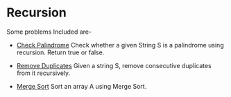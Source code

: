 # Recursion

Some problems Included are-

* [Check Palindrome](./RC0001_Check_Palindrome.java)
Check whether a given String S is a palindrome using recursion. Return true or false.

* [Remove Duplicates](./RC0002_Remove_Duplicates.java)
Given a string S, remove consecutive duplicates from it recursively.

* [Merge Sort](./RC0003_Merge_Sort.java)
Sort an array A using Merge Sort.

